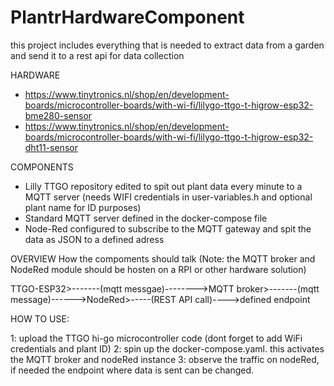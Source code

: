 # PlantrHardwareComponent

this project includes everything that is needed to extract data from a garden and send it to a rest api for data collection

HARDWARE
- https://www.tinytronics.nl/shop/en/development-boards/microcontroller-boards/with-wi-fi/lilygo-ttgo-t-higrow-esp32-bme280-sensor
- https://www.tinytronics.nl/shop/en/development-boards/microcontroller-boards/with-wi-fi/lilygo-ttgo-t-higrow-esp32-dht11-sensor

COMPONENTS
- Lilly TTGO repository edited to spit out plant data every minute to a MQTT server (needs WIFI credentials in user-variables.h and optional plant name for ID purposes)
- Standard MQTT server defined in the docker-compose file
- Node-Red configured to subscribe to the MQTT gateway and spit the data as JSON to a defined adress

OVERVIEW
How the compoments should talk (Note: the MQTT broker and NodeRed module should be hosten on a RPI or other hardware solution)

TTGO-ESP32>-------(mqtt messgae)-------->MQTT broker>-------(mqtt message)------>NodeRed>-----(REST API call)---->defined endpoint

HOW TO USE:

1: upload the TTGO hi-go microcontroller code (dont forget to add WiFi credentials and plant ID)
2: spin up the docker-compose.yaml. this activates the MQTT broker and nodeRed instance
3: observe the traffic on nodeRed, if needed the endpoint where data is sent can be changed. 
